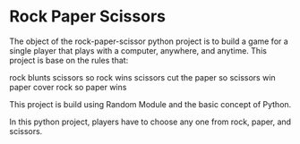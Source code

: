 # Rock Paper Scissors
 
The object of the rock-paper-scissor python project is to build a game for a single player that plays with a computer, anywhere, and anytime. This project is base on the rules that:

rock blunts scissors so rock wins
scissors cut the paper so scissors win
paper cover rock so paper wins


This project is build using Random Module and the basic concept of Python.

In this python project, players have to choose any one from rock, paper, and scissors.
